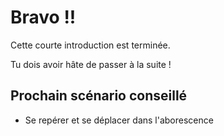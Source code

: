 # Bravo !!

Cette courte introduction est terminée.

Tu dois avoir hâte de passer à la suite !

## Prochain scénario conseillé

* Se repérer et se déplacer dans l'aborescence

